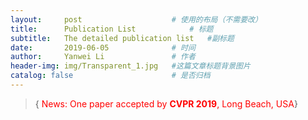 ```yaml
---
layout:     post   				    # 使用的布局（不需要改）
title:      Publication List	        # 标题 
subtitle:   The detailed publication list   #副标题
date:       2019-06-05 				# 时间
author:     Yanwei Li				# 作者
header-img: img/Transparent_1.jpg 	#这篇文章标题背景图片
catalog: false 						# 是否归档
---
```


> {<font color=red> News: One paper accepted by **CVPR 2019**, Long Beach, USA</font>}

